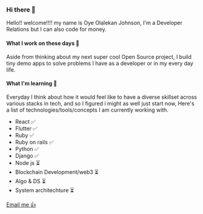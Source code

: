 ### Hi there 👋

<!--
**oyeolamilekan/oyeolamilekan** is a ✨ _special_ ✨ repository because its `README.md` (this file) appears on your GitHub profile.

Here are some ideas to get you started:

- 🔭 I’m currently working on ...
- 🌱 I’m currently learning ...
- 👯 I’m looking to collaborate on ...
- 🤔 I’m looking for help with ...
- 💬 Ask me about ...
- 📫 How to reach me: ...
- 😄 Pronouns: ...
- ⚡ Fun fact: ...
-->

Hello!! welcome!!!! my name is Oye Olalekan Johnson, I'm a Developer Relations but I can also code for money.

#### What I work on these days :briefcase:

Aside from thinking about my next super cool Open Source project, I build tiny demo apps to solve problems I have as a developer or in my every day life.

#### What I'm learning :book:

Everyday I think about how it would feel like to have a diverse skillset across various stacks in tech, and so I figured i might as well just start now, Here's a list of technologies/tools/concepts I am currently working with.
- React ✅
- Flutter ✅
- Ruby ✅
- Ruby on rails ✅
- Python ✅
- Django ✅
- Node js ⏳
- Blockchain Development/web3 ⏳
- Algo & DS ⏳
- System architechture ⏳

[Email me 👍](mailto:johnsonoye34@gmail.com)
